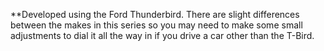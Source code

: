 **Developed using the Ford Thunderbird.  There are slight differences between the makes in this series so you may need to make some small adjustments to dial it all the way in if you drive a car other than the T-Bird.
